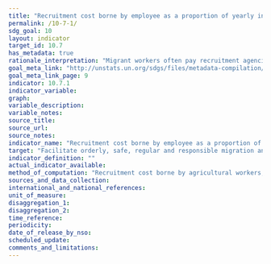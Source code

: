 ```yaml
---
title: "Recruitment cost borne by employee as a proportion of yearly income earned in country of destination"
permalink: /10-7-1/
sdg_goal: 10
layout: indicator
target_id: 10.7
has_metadata: true
rationale_interpretation: "Migrant workers often pay recruitment agencies sums amounting to several months' expected wage. This contravenes the ILO Private Employment Agencies Convention commitment to abolish such fees. These fees disproportionately affect low-skilled, lowincome workers from low-income countries. By reducing recruitment costs the disposable incomes of low-income workers are increased and inequalities are reduced by enabling people who could otherwise not afford to seek employment abroad to do so without ending up in debt bondage."
goal_meta_link: "http://unstats.un.org/sdgs/files/metadata-compilation/Metadata-Goal-10.pdf"
goal_meta_link_page: 9
indicator: 10.7.1
indicator_variable: 
graph: 
variable_description: 
variable_notes: 
source_title: 
source_url: 
source_notes: 
indicator_name: "Recruitment cost borne by employee as a proportion of yearly income earned in country of destination"
target: "Facilitate orderly, safe, regular and responsible migration and mobility of people, including through the implementation of planned and well-managed migration policies."
indicator_definition: ""
actual_indicator_available: 
method_of_computation: "Recruitment cost borne by agricultural workers, domestic workers and construction workers divided by yearly income earned in country of destination"
sources_and_data_collection: 
international_and_national_references: 
unit_of_measure: 
disaggregation_1: 
disaggregation_2: 
time_reference: 
periodicity: 
date_of_release_by_nso: 
scheduled_update: 
comments_and_limitations: 
---
```


